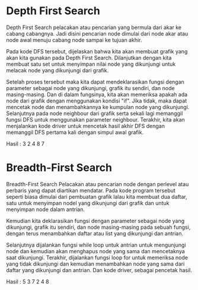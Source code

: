 # Depth First Search

Depth First Search pelacakan atau pencarian yang bermula dari akar ke cabang cabangnya. Jadi disini pencarian node dimulai dari node akar atau node awal menuju cabang node sampai ke tujuan akhir.

Pada kode DFS tersebut, dijelaskan bahwa kita akan membuat grafik yang akan kita gunakan pada Depth First Search. Dilanjutkan dengan kita membuat satu set untuk menyimpan nilai node yang dikunjungi untuk melacak node yang dikunjungi dari grafik.

Setelah proses tersebut maka kita dapat mendeklarasikan fungsi dengan parameter sebagai node yang dikunjungi, grafik itu sendiri, dan node masing-masing. Dan di dalam fungsinya, kita akan memeriksa apakah ada node dari grafik dengan menggunakan kondisi "if". Jika tidak, maka dapat mencetak node dan menambahkannya ke kumpulan node yang dikunjungi.
Selanjutnya pada node neighbour dari grafik serta sekali lagi memanggil fungsi DFS untuk menggunakan parameter neighbour.
Terakhir, kita akan menjalankan kode driver untuk mencetak hasil akhir DFS dengan memanggil DFS pertama kali dengan simpul awal grafik.

Hasil :
3
2
4
8
7

# Breadth-First Search

Breadth-First Search Pelacakan atau pencarian node dengan perlevel atau perbaris yang dapat diartikan mendatar.
Pada kode program tersebut seperti biasa dimulai dari pembuatan grafik lalau kita membuat dua daftar, satu untuk menyimpan nodel yang dikunjungi dari grafik dan untuk menyimpan node dalam antrian.

Kemudian kita deklarasikan fungsi dengan parameter sebagai node yang dikunjungi, grafik itu sendiri, dan node masing-masing pada sebuah fungsi, dengan terus menambahkan daftar atau list yang dikunjungi dan antrian.

Selanjutnya dijalankan fungsi while loop untuk antrian untuk mengunjungi node dan kemudian akan menghapus node yang sama dan mencetaknya saat dikunjungi.
Terakhir, dijalankan fungsi loop for untuk memeriksa node yang tidak dikunjungi dan kemudian menambahkan node yang sama dari daftar yang dikunjungi dan antrian. Dan kode driver, sebagai pencetak hasil.

Hasil :
5 3 7 2 4 8
